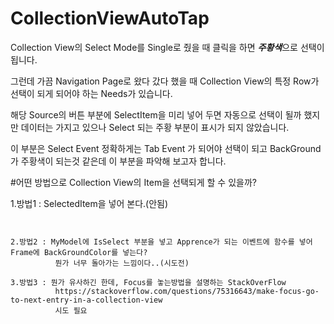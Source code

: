 # CollectionViewAutoTap


Collection View의 Select Mode를 Single로 줬을 때
클릭을 하면 ***주황색***으로 선택이 됩니다.

그런데 가끔 Navigation Page로 왔다 갔다 했을 때 
Collection View의 특정 Row가 선택이 되게 되어야 하는 Needs가 있습니다.

해당 Source의 버튼 부분에 SelectItem을 미리 넣어 두면 자동으로 선택이 될까 했지만
데이터는 가지고 있으나 Select 되는 주황 부분이 표시가 되지 않았습니다.

이 부분은 Select Event 정확하게는 Tab Event 가 되어야 선택이 되고
BackGround가 주황색이 되는것 같은데 이 부분을 파악해 보고자 합니다.




#어떤 방법으로 Collection View의 Item을 선택되게 할 수 있을까?

1.방법1 : SelectedItem을 넣어 본다.(안됨)

```SelectMyModel = new MyModel { Id = 3, Name = "Test3" };


2.방법2 : MyModel에 IsSelect 부분을 넣고 Apprence가 되는 이벤트에 함수를 넣어 Frame에 BackGroundColor를 넣는다?
          뭔가 너무 돌아가는 느낌이다..(시도전)

3.방법3 : 뭔가 유사하긴 한데, Focus를 놓는방법을 설명하는 StackOverFlow
          https://stackoverflow.com/questions/75316643/make-focus-go-to-next-entry-in-a-collection-view
          시도 필요
            


